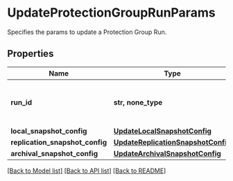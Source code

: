 # UpdateProtectionGroupRunParams

Specifies the params to update a Protection Group Run.

## Properties
Name | Type | Description | Notes
------------ | ------------- | ------------- | -------------
**run_id** | **str, none_type** | Specifies a unique Protection Group Run id. | 
**local_snapshot_config** | [**UpdateLocalSnapshotConfig**](UpdateLocalSnapshotConfig.md) |  | [optional] 
**replication_snapshot_config** | [**UpdateReplicationSnapshotConfig**](UpdateReplicationSnapshotConfig.md) |  | [optional] 
**archival_snapshot_config** | [**UpdateArchivalSnapshotConfig**](UpdateArchivalSnapshotConfig.md) |  | [optional] 

[[Back to Model list]](../README.md#documentation-for-models) [[Back to API list]](../README.md#documentation-for-api-endpoints) [[Back to README]](../README.md)


